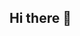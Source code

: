 ## Hi there 👋

<!--
**armonyp/armonyp** is a ✨ _special_ ✨ repository because its `README.md` (this file) appears on your GitHub profile.

Here are some ideas to get you started:

- 🔭 I’m currently working on Marketing and pastry
- 🌱 I’m currently learning english and marketing
- 💬 Ask me about everything
- 📫 How to reach me: armonyp
- 😄 Pronouns: ella/she
- ⚡ Fun fact: i love desserts
-->
